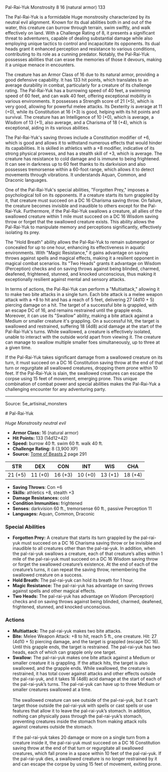 <MonsterName/>Pal-Rai-Yuk</MonsterName>
<CreatureType/>Monstrosity</CreatureType>
<CR/>8</CR>
<AC/>16 (natural armor)</AC>
<HP/>133</HP>
<summary>The Pal-Rai-Yuk is a formidable Huge monstrosity characterized by its neutral evil alignment. Known for its dual abilities both in and out of the water, this creature can burrow through terrain, swim swiftly, and walk effectively on land. With a Challenge Rating of 8, it presents a significant threat to adventurers, capable of dealing substantial damage while also employing unique tactics to control and incapacitate its opponents. Its dual heads grant it enhanced perception and resistance to various conditions, contributing to its role as a cunning predator. Notably, the Pal-Rai-Yuk possesses abilities that can erase the memories of those it devours, making it a unique menace in encounters.</summary>

<detail>

The creature has an Armor Class of 16 due to its natural armor, providing a good defensive capability. It has 133 hit points, which translates to an average durability in combat, particularly for a creature of its challenge rating. The Pal-Rai-Yuk has a burrowing speed of 40 feet, a swimming speed of 60 feet, and can walk 40 feet, offering exceptional mobility in various environments. It possesses a Strength score of 21 (+5), which is very good, allowing for powerful melee attacks. Its Dexterity is average at 11 (+0), while its Constitution at 16 (+3) is good, helping with its hit points and survival. The creature has an Intelligence of 10 (+0), which is average, a Wisdom of 13 (+1), also average, and a Charisma of 18 (+4), which is exceptional, aiding in its various abilities.

The Pal-Rai-Yuk's saving throws include a Constitution modifier of +6, which is good and allows it to withstand numerous effects that would hinder its capabilities. It is skilled in athletics with a +8 modifier, indicative of its strong physical prowess, and has a stealth skill of +3, which is average. The creature has resistance to cold damage and is immune to being frightened. It can see in darkness up to 60 feet thanks to its darkvision and also possesses tremorsense within a 60-foot range, which allows it to detect movements through vibrations. It understands Aquan, Common, and Draconic languages.

One of the Pal-Rai-Yuk's special abilities, "Forgotten Prey," imposes a psychological toll on its opponents. If a creature starts its turn grappled by it, that creature must succeed on a DC 16 Charisma saving throw. On failure, the creature becomes invisible and inaudible to others except for the Pal-Rai-Yuk. Furthermore, if the Pal-Rai-Yuk swallows a creature, all allies of the swallowed creature within 1 mile must succeed on a DC 16 Wisdom saving throw or forget that the swallowed creature exists. This ability allows the Pal-Rai-Yuk to manipulate memory and perceptions significantly, effectively isolating its prey. 

The "Hold Breath" ability allows the Pal-Rai-Yuk to remain submerged or concealed for up to one hour, enhancing its effectiveness in aquatic environments. With "Magic Resistance," it gains advantage on saving throws against spells and magical effects, making it a resilient opponent in magical combat scenarios. Its "Two Heads" grants it advantage on Wisdom (Perception) checks and on saving throws against being blinded, charmed, deafened, frightened, stunned, and knocked unconscious, thus making it exceptionally resilient against mental and sensory attacks.

In terms of actions, the Pal-Rai-Yuk can perform a "Multiattack," allowing it to make two bite attacks in a single turn. Each bite attack is a melee weapon attack with a +8 to hit and has a reach of 5 feet, delivering 27 (4d10 + 5) piercing damage on a hit. The target of a successful bite is grappled, with an escape DC of 16, and remains restrained until the grapple ends. Moreover, it can use its "Swallow" ability, making a bite attack against a Medium or smaller creature it's grappling. On a successful hit, the target is swallowed and restrained, suffering 18 (4d8) acid damage at the start of the Pal-Rai-Yuk's turns. While swallowed, a creature is effectively isolated, unable to interact with the outside world apart from viewing it. The creature can manage to swallow multiple smaller foes simultaneously, up to three at a given time.

If the Pal-Rai-Yuk takes significant damage from a swallowed creature on its turn, it must succeed on a DC 16 Constitution saving throw at the end of that turn or regurgitate all swallowed creatures, dropping them prone within 10 feet. If the Pal-Rai-Yuk is slain, the swallowed creatures can escape the corpse using 15 feet of movement, emerging prone. This unique combination of combat power and special abilities makes the Pal-Rai-Yuk a challenging encounter for any adventuring party.</detail>



---

Source: 5e_artisinal_monsters

<statblock>
# Pal-Rai-Yuk

*Huge* *Monstrosity* *neutral evil*

- **Armor Class:** 16 (natural armor)
- **Hit Points:** 133 (14d12+42)
- **Speed:** burrow 40 ft. swim 60 ft. walk 40 ft.
- **Challenge Rating:** 8 (3,900 XP)
- **Source:** [Tome of Beasts 2](https://koboldpress.com/kpstore/product/tome-of-beasts-2-for-5th-edition) page 291

| STR | DEX | CON | INT | WIS | CHA |
| --- | --- | --- | --- | --- | --- |
| 21 (+5) | 11 (+0) | 16 (+3) | 10 (+0) | 13 (+1) | 18 (+4) |

- **Saving Throws**: Con +6
- **Skills:** athletics +8, stealth +3
- **Damage Resistances:** cold
- **Condition Immunities:** frightened
- **Senses:** darkvision 60 ft., tremorsense 60 ft., passive Perception 11
- **Languages:** Aquan, Common, Draconic

### Special Abilities

- **Forgotten Prey:** A creature that starts its turn grappled by the pal-rai-yuk must succeed on a DC 16 Charisma saving throw or be invisible and inaudible to all creatures other than the pal-rai-yuk. In addition, when the pal-rai-yuk swallows a creature, each of that creature’s allies within 1 mile of the pal-rai-yuk must succeed on a DC 16 Wisdom saving throw or forget the swallowed creature’s existence. At the end of each of the creature’s turns, it can repeat the saving throw, remembering the swallowed creature on a success.
- **Hold Breath:** The pal-rai-yuk can hold its breath for 1 hour.
- **Magic Resistance:** The pal-rai-yuk has advantage on saving throws against spells and other magical effects.
- **Two Heads:** The pal-rai-yuk has advantage on Wisdom (Perception) checks and on saving throws against being blinded, charmed, deafened, frightened, stunned, and knocked unconscious.

### Actions

- **Multiattack:** The pal-rai-yuk makes two bite attacks.
- **Bite:** Melee Weapon Attack: +8 to hit, reach 5 ft., one creature. Hit: 27 (4d10 + 5) piercing damage, and the target is grappled (escape DC 16). Until this grapple ends, the target is restrained. The pal-rai-yuk has two heads, each of which can grapple only one target.
- **Swallow:** The pal-rai-yuk makes one bite attack against a Medium or smaller creature it is grappling. If the attack hits, the target is also swallowed, and the grapple ends. While swallowed, the creature is restrained, it has total cover against attacks and other effects outside the pal-rai-yuk, and it takes 18 (4d8) acid damage at the start of each of the pal-rai-yuk’s turns. The pal-rai-yuk can have up to three Medium or smaller creatures swallowed at a time.<br><br>The swallowed creature can see outside of the pal-rai-yuk, but it can’t target those outside the pal-rai-yuk with spells or cast spells or use features that allow it to leave the pal-rai-yuk’s stomach. In addition, nothing can physically pass through the pal-rai-yuk’s stomach, preventing creatures inside the stomach from making attack rolls against creatures outside the stomach.<br><br>If the pal-rai-yuk takes 20 damage or more on a single turn from a creature inside it, the pal-rai-yuk must succeed on a DC 16 Constitution saving throw at the end of that turn or regurgitate all swallowed creatures, which fall prone in a space within 10 feet of the pal-rai-yuk. If the pal-rai-yuk dies, a swallowed creature is no longer restrained by it and can escape the corpse by using 15 feet of movement, exiting prone.


</statblock>



